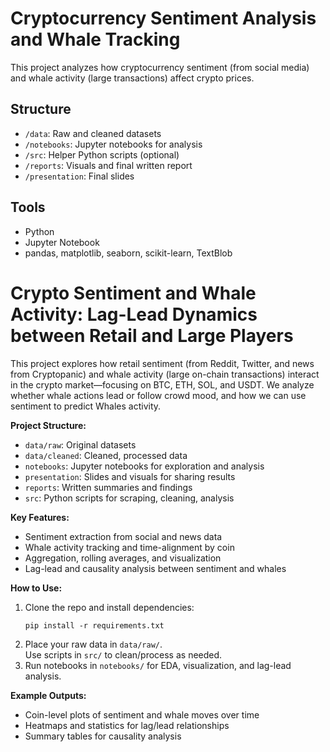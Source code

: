 # Cryptocurrency Sentiment Analysis and Whale Tracking

This project analyzes how cryptocurrency sentiment (from social media) and whale activity (large transactions) affect crypto prices.

## Structure
- `/data`: Raw and cleaned datasets
- `/notebooks`: Jupyter notebooks for analysis
- `/src`: Helper Python scripts (optional)
- `/reports`: Visuals and final written report
- `/presentation`: Final slides

## Tools
- Python
- Jupyter Notebook
- pandas, matplotlib, seaborn, scikit-learn, TextBlob


# Crypto Sentiment and Whale Activity: Lag-Lead Dynamics between Retail and Large Players

This project explores how retail sentiment (from Reddit, Twitter, and news from Cryptopanic) and whale activity (large on-chain transactions) interact in the crypto market—focusing on BTC, ETH, SOL, and USDT. We analyze whether whale actions lead or follow crowd mood, and how we can use sentiment to predict Whales activity.


**Project Structure:**
- `data/raw`: Original datasets
- `data/cleaned`: Cleaned, processed data
- `notebooks`: Jupyter notebooks for exploration and analysis
- `presentation`: Slides and visuals for sharing results
- `reports`: Written summaries and findings
- `src`: Python scripts for scraping, cleaning, analysis

**Key Features:**
- Sentiment extraction from social and news data
- Whale activity tracking and time-alignment by coin
- Aggregation, rolling averages, and visualization
- Lag-lead and causality analysis between sentiment and whales

**How to Use:**
1. Clone the repo and install dependencies:
    ```
    pip install -r requirements.txt
    ```
2. Place your raw data in `data/raw/`.  
   Use scripts in `src/` to clean/process as needed.
3. Run notebooks in `notebooks/` for EDA, visualization, and lag-lead analysis.

**Example Outputs:**  
- Coin-level plots of sentiment and whale moves over time  
- Heatmaps and statistics for lag/lead relationships  
- Summary tables for causality analysis



